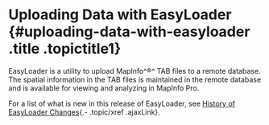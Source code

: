 Uploading Data with EasyLoader {#uploading-data-with-easyloader .title .topictitle1}
==============================

EasyLoader is a utility to upload MapInfo^®^ TAB files to a remote database. The spatial information in the TAB files is maintained in the remote database and is available for viewing and analyzing in MapInfo Pro.

For a list of what is new in this release of EasyLoader, see [History of EasyLoader Changes](guide/history.html){.- .topic/xref .ajaxLink}.

